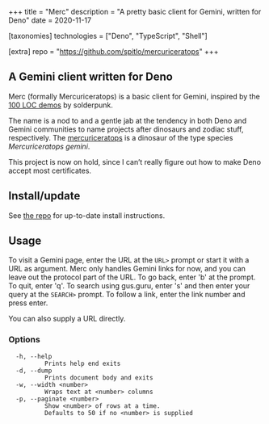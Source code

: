 +++
title = "Merc"
description = "A pretty basic client for Gemini, written for Deno"
date = 2020-11-17

[taxonomies]
technologies = ["Deno", "TypeScript", "Shell"]

[extra]
repo = "https://github.com/spitlo/mercuriceratops"
+++

## A Gemini client written for Deno

Merc (formally Mercuriceratops) is a basic client for Gemini, inspired by the [100 LOC demos](https://tildegit.org/solderpunk) by solderpunk.

The name is a nod to and a gentle jab at the tendency in both Deno and Gemini communities to name projects after dinosaurs and zodiac stuff, respectively. The [mercuriceratops](https://en.wikipedia.org/wiki/Mercuriceratops) is a dinosaur of the type species *Mercuriceratops gemini*.

<div class="alert">
  This project is now on hold, since I can’t really figure out how to make Deno accept most certificates.
</div>

## Install/update

See [the repo](https://github.com/spitlo/mercuriceratops) for up-to-date install instructions.

## Usage

To visit a Gemini page, enter the URL at the `URL>` prompt or start it with a URL as argument.
Merc only handles Gemini links for now, and you can leave out the protocol part of the URL.
To go back, enter 'b' at the prompt. To quit, enter 'q'.
To search using gus.guru, enter 's' and then enter your query at the `SEARCH>` prompt.
To follow a link, enter the link number and press enter.

You can also supply a URL directly.

### Options

```text
  -h, --help
          Prints help end exits
  -d, --dump
          Prints document body and exits
  -w, --width <number>
          Wraps text at <number> columns
  -p, --paginate <number>
          Show <number> of rows at a time.
          Defaults to 50 if no <number> is supplied
```

